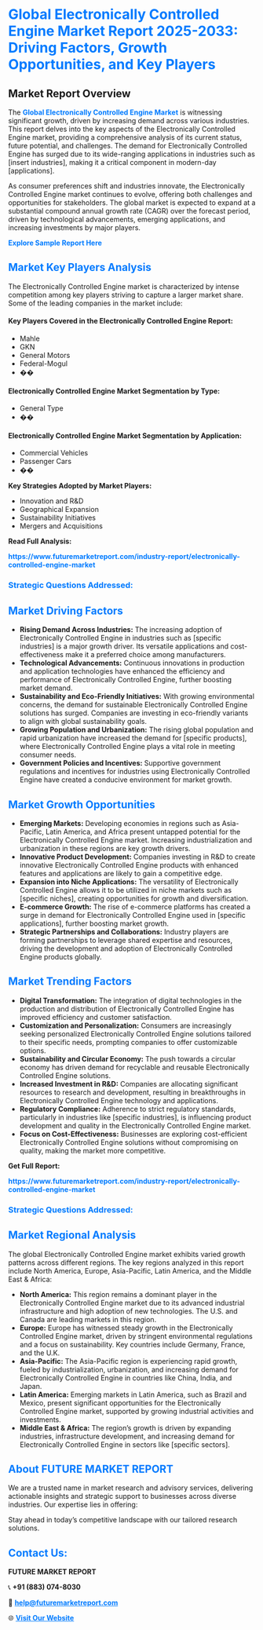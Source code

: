 <h1 style="color: #007BFF;">Global Electronically Controlled Engine Market Report 2025-2033: Driving Factors, Growth Opportunities, and Key Players</h1>

<section id="overview">
<h2>Market Report Overview</h2>
<p>The <a href="https://www.futuremarketreport.com/industry-report/electronically-controlled-engine-market" style="color: #007BFF; text-decoration: none;"><strong>Global Electronically Controlled Engine Market</strong></a> is witnessing significant growth, driven by increasing demand across various industries. This report delves into the key aspects of the Electronically Controlled Engine market, providing a comprehensive analysis of its current status, future potential, and challenges. The demand for Electronically Controlled Engine has surged due to its wide-ranging applications in industries such as [insert industries], making it a critical component in modern-day [applications].</p>
<p>As consumer preferences shift and industries innovate, the Electronically Controlled Engine market continues to evolve, offering both challenges and opportunities for stakeholders. The global market is expected to expand at a substantial compound annual growth rate (CAGR) over the forecast period, driven by technological advancements, emerging applications, and increasing investments by major players.</p>
</section>

<section id="overview">
<p><a href="https://www.futuremarketreport.com/request-sample/reportId=113585" style="color: #007BFF; text-decoration: none;"><strong>Explore Sample Report Here</strong></a></p>
</section>

<section id="key-players">
<h2 style="color: #007BFF;">Market Key Players Analysis</h2>
<p>The Electronically Controlled Engine market is characterized by intense competition among key players striving to capture a larger market share. Some of the leading companies in the market include:</p>
<h4>Key Players Covered in the Electronically Controlled Engine Report:</h4>
<ul><li>Mahle</li><li>GKN</li><li>General Motors</li><li>Federal-Mogul</li><li>��</li></ul>
<h4>Electronically Controlled Engine Market Segmentation by Type:</h4>
<ul><li>General Type</li><li>��</li></ul>

<h4>Electronically Controlled Engine Market Segmentation by Application:</h4>
<ul><li>Commercial Vehicles</li><li>Passenger Cars</li><li>��</li></ul>
<p><strong>Key Strategies Adopted by Market Players:</strong></p>
<ul>
<li>Innovation and R&D</li>
<li>Geographical Expansion</li>
<li>Sustainability Initiatives</li>
<li>Mergers and Acquisitions</li>
</ul>
</section>

<section>
<p><strong>Read Full Analysis: </strong></p><a href="https://www.futuremarketreport.com/industry-report/electronically-controlled-engine-market" style="color: #007BFF; text-decoration: none;"><strong>https://www.futuremarketreport.com/industry-report/electronically-controlled-engine-market</strong></a>
<h3 style="color: #007BFF;">Strategic Questions Addressed:</h3>
</section>

<section id="driving-factors">
<h2 style="color: #007BFF;">Market Driving Factors</h2>
<ul>
<li><strong>Rising Demand Across Industries:</strong> The increasing adoption of Electronically Controlled Engine in industries such as [specific industries] is a major growth driver. Its versatile applications and cost-effectiveness make it a preferred choice among manufacturers.</li>
<li><strong>Technological Advancements:</strong> Continuous innovations in production and application technologies have enhanced the efficiency and performance of Electronically Controlled Engine, further boosting market demand.</li>
<li><strong>Sustainability and Eco-Friendly Initiatives:</strong> With growing environmental concerns, the demand for sustainable Electronically Controlled Engine solutions has surged. Companies are investing in eco-friendly variants to align with global sustainability goals.</li>
<li><strong>Growing Population and Urbanization:</strong> The rising global population and rapid urbanization have increased the demand for [specific products], where Electronically Controlled Engine plays a vital role in meeting consumer needs.</li>
<li><strong>Government Policies and Incentives:</strong> Supportive government regulations and incentives for industries using Electronically Controlled Engine have created a conducive environment for market growth.</li>
</ul>
</section>

<section id="growth-opportunities">
<h2 style="color: #007BFF;">Market Growth Opportunities</h2>
<ul>
<li><strong>Emerging Markets:</strong> Developing economies in regions such as Asia-Pacific, Latin America, and Africa present untapped potential for the Electronically Controlled Engine market. Increasing industrialization and urbanization in these regions are key growth drivers.</li>
<li><strong>Innovative Product Development:</strong> Companies investing in R&D to create innovative Electronically Controlled Engine products with enhanced features and applications are likely to gain a competitive edge.</li>
<li><strong>Expansion into Niche Applications:</strong> The versatility of Electronically Controlled Engine allows it to be utilized in niche markets such as [specific niches], creating opportunities for growth and diversification.</li>
<li><strong>E-commerce Growth:</strong> The rise of e-commerce platforms has created a surge in demand for Electronically Controlled Engine used in [specific applications], further boosting market growth.</li>
<li><strong>Strategic Partnerships and Collaborations:</strong> Industry players are forming partnerships to leverage shared expertise and resources, driving the development and adoption of Electronically Controlled Engine products globally.</li>
</ul>
</section>

<section id="trending-factors">
<h2 style="color: #007BFF;">Market Trending Factors</h2>
<ul>
<li><strong>Digital Transformation:</strong> The integration of digital technologies in the production and distribution of Electronically Controlled Engine has improved efficiency and customer satisfaction.</li>
<li><strong>Customization and Personalization:</strong> Consumers are increasingly seeking personalized Electronically Controlled Engine solutions tailored to their specific needs, prompting companies to offer customizable options.</li>
<li><strong>Sustainability and Circular Economy:</strong> The push towards a circular economy has driven demand for recyclable and reusable Electronically Controlled Engine solutions.</li>
<li><strong>Increased Investment in R&D:</strong> Companies are allocating significant resources to research and development, resulting in breakthroughs in Electronically Controlled Engine technology and applications.</li>
<li><strong>Regulatory Compliance:</strong> Adherence to strict regulatory standards, particularly in industries like [specific industries], is influencing product development and quality in the Electronically Controlled Engine market.</li>
<li><strong>Focus on Cost-Effectiveness:</strong> Businesses are exploring cost-efficient Electronically Controlled Engine solutions without compromising on quality, making the market more competitive.</li>
</ul>
</section>

<section>
<p><strong>Get Full Report: </strong></p><a href="https://www.futuremarketreport.com/industry-report/electronically-controlled-engine-market" style="color: #007BFF; text-decoration: none;"><strong>https://www.futuremarketreport.com/industry-report/electronically-controlled-engine-market</strong></a>
<h3 style="color: #007BFF;">Strategic Questions Addressed:</h3>
</section>


<section id="regional-analysis">
<h2 style="color: #007BFF;">Market Regional Analysis</h2>
<p>The global Electronically Controlled Engine market exhibits varied growth patterns across different regions. The key regions analyzed in this report include North America, Europe, Asia-Pacific, Latin America, and the Middle East & Africa:</p>
<ul>
<li><strong>North America:</strong> This region remains a dominant player in the Electronically Controlled Engine market due to its advanced industrial infrastructure and high adoption of new technologies. The U.S. and Canada are leading markets in this region.</li>
<li><strong>Europe:</strong> Europe has witnessed steady growth in the Electronically Controlled Engine market, driven by stringent environmental regulations and a focus on sustainability. Key countries include Germany, France, and the U.K.</li>
<li><strong>Asia-Pacific:</strong> The Asia-Pacific region is experiencing rapid growth, fueled by industrialization, urbanization, and increasing demand for Electronically Controlled Engine in countries like China, India, and Japan.</li>
<li><strong>Latin America:</strong> Emerging markets in Latin America, such as Brazil and Mexico, present significant opportunities for the Electronically Controlled Engine market, supported by growing industrial activities and investments.</li>
<li><strong>Middle East & Africa:</strong> The region’s growth is driven by expanding industries, infrastructure development, and increasing demand for Electronically Controlled Engine in sectors like [specific sectors].</li>
</ul>
</section>

<footer>
<h2 style="color: #007BFF;">About FUTURE MARKET REPORT</h2>
<p>We are a trusted name in market research and advisory services, delivering actionable insights and strategic support to businesses across diverse industries. Our expertise lies in offering:</p>

<p>Stay ahead in today’s competitive landscape with our tailored research solutions.</p>

<h2 style="color: #007BFF;">Contact Us:</h2>
<p><strong>FUTURE MARKET REPORT</strong></p>
<p>📞 <strong>+91 (883) 074-8030</strong></p>
<p>📧 <strong><a href="mailto:help@futuremarketreport.com" style="color: #007BFF;">help@futuremarketreport.com</a></strong></p>
<p>🌐 <strong><a href="https://www.futuremarketreport.com/" style="color: #007BFF;">Visit Our Website</a></strong></p>
</footer>